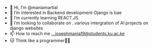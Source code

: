 - 👋 Hi, I’m @maniamartial
- 👀 I’m interested in Backend development-Django is bae
- 🌱 I’m currently learning REACT.JS
- 💞️ I’m looking to collaborate on ..various intergration of AI projects on django websites
- 📫 How to reach me ...josephmania19@students.ku.ac.ke
- 🐱‍ Think like a programmer🤣🤣
